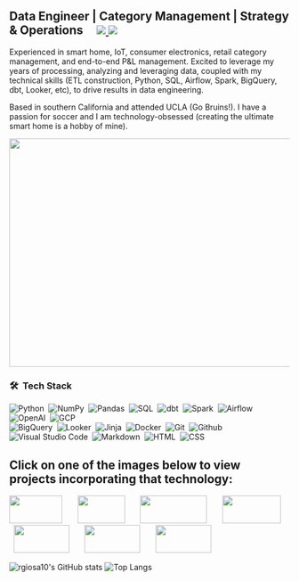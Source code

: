 <h2>
  Data Engineer | Category Management | Strategy & Operations &nbsp; &nbsp;
	<a href="https://www.linkedin.com/in/rubengiosa/">
		<img src="https://img.shields.io/badge/linkedin%20-%230077B5.svg?&style=flat&logo=linkedin&logoColor=white" />
	</a>
	<a href="mailto:rubenalexgiosa@gmail.com">
		<img src="https://img.shields.io/badge/Gmail-D14836?style=flat&logo=gmail&logoColor=white" />
	</a>
</h2>

Experienced in smart home, IoT, consumer electronics, retail category management, and end-to-end P&L management. Excited to leverage my years of processing, analyzing and leveraging data, coupled with my technical skills (ETL construction, Python, SQL, Airflow, Spark, BigQuery, dbt, Looker, etc), to drive results in data engineering.

Based in southern California and attended UCLA (Go Bruins!). I have a passion for soccer and I am technology-obsessed (creating the ultimate smart home is a hobby of mine).

<img src='https://user-images.githubusercontent.com/115185983/221060662-e527d92b-80d3-4258-9021-4fd866c2afa8.png' width='850' height='410'>

### 🛠 &nbsp;Tech Stack
![Python](https://img.shields.io/badge/-Python-05122A?style=flat&logo=python)&nbsp;
![NumPy](https://img.shields.io/badge/numpy%20-%23013243.svg?&style=flat&logo=numpy&logoColor=white)&nbsp;
![Pandas](https://img.shields.io/badge/pandas%20-%23150458.svg?&style=flat&logo=pandas&logoColor=white)&nbsp;
![SQL](https://img.shields.io/badge/-MySQL-05122A?style=flat&logo=mysql)&nbsp;
![dbt](https://img.shields.io/badge/-dbt-05122A?style=flat&logo=dbt)&nbsp; 
![Spark](https://img.shields.io/badge/-ApacheSpark-05122A?style=flat&logo=apachespark)&nbsp; 
![Airflow](https://img.shields.io/badge/-ApacheAirflow-05122A?style=flat&logo=apacheairflow)&nbsp;
![OpenAI](https://img.shields.io/badge/-OpenAI-05122A?style=flat&logo=openai)&nbsp;
![GCP](https://img.shields.io/badge/-GoogleCloud-05122A?style=flat&logo=googlecloud)&nbsp; \
![BigQuery](https://img.shields.io/badge/-BigQuery-05122A?style=flat&logo=bigquery)&nbsp; 
![Looker](https://img.shields.io/badge/-Looker-05122A?style=flat&logo=looker)&nbsp;
![Jinja](https://img.shields.io/badge/-Jinja-05122A?style=flat&logo=jinja)&nbsp;
![Docker](https://img.shields.io/badge/-Docker-05122A?style=flat&logo=docker)&nbsp;
![Git](https://img.shields.io/badge/-Git-05122A?style=flat&logo=git)&nbsp;
![Github](https://img.shields.io/badge/-Github-05122A?style=flat&logo=github)&nbsp;
![Visual Studio Code](https://img.shields.io/badge/-Visual%20Studio%20Code-05122A?style=flat&logo=visual-studio-code&logoColor=007ACC)&nbsp;
![Markdown](https://img.shields.io/badge/-Markdown-05122A?style=flat&logo=markdown)&nbsp;
![HTML](https://img.shields.io/badge/-HTML-05122A?style=flat&logo=html5)&nbsp;
![CSS](https://img.shields.io/badge/-CSS-05122A?style=flat&logo=css3)&nbsp;

## Click on one of the images below to view projects incorporating that technology:

[<img src='https://img.shields.io/badge/-Python-05122A?style=flat&logo=python' width='95' height='50'>](https://github.com/rgiosa10/crypto-pricing-project.git) &nbsp; &nbsp; &nbsp; 
[<img src='https://img.shields.io/badge/-dbt-05122A?style=flat&logo=dbt' width='85' height='50'>](https://github.com/rgiosa10/dbt-indpnt-proj.git) &nbsp; &nbsp; &nbsp;
[<img src='https://img.shields.io/badge/-ApacheAirflow-05122A?style=flat&logo=apacheairflow' width='120' height='50'>](https://github.com/rgiosa10/team-week3.git) &nbsp; &nbsp; &nbsp;
[<img src='https://img.shields.io/badge/-MySQL-05122A?style=flat&logo=mysql' width='105' height='50'>](https://github.com/rgiosa10/Emissions-by-Country.git) &nbsp; &nbsp; &nbsp; 
[<img src='https://img.shields.io/badge/-BigQuery-05122A?style=flat&logo=bigquery' width='100' height='50'>](https://github.com/rgiosa10/team-week3.git) &nbsp; &nbsp; &nbsp; 
[<img src='https://img.shields.io/badge/-Looker-05122A?style=flat&logo=looker' width='100' height='50'>](https://github.com/rgiosa10/Emissions-by-Country.git) &nbsp; &nbsp; &nbsp; 
[<img src='https://img.shields.io/badge/-OpenAI-05122A?style=flat&logo=openai' width='100' height='50'>](https://github.com/rgiosa10/crypto-pricing-project.git)


![rgiosa10's GitHub stats](https://github-readme-stats.vercel.app/api?username=rgiosa10&theme=dark&show_icons=true&hide_title=true)
![Top Langs](https://github-readme-stats.vercel.app/api/top-langs/?username=rgiosa10&theme=dark&show_icons=true&layout=compact&langs_count=7&hide_title=true)



